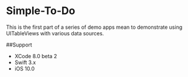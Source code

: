 # Simple-To-Do

This is the first part of a series of demo apps mean to demonstrate using UITableViews with various data sources.


##Support
 - XCode 8.0 beta 2
 - Swift 3.x
 - iOS 10.0
